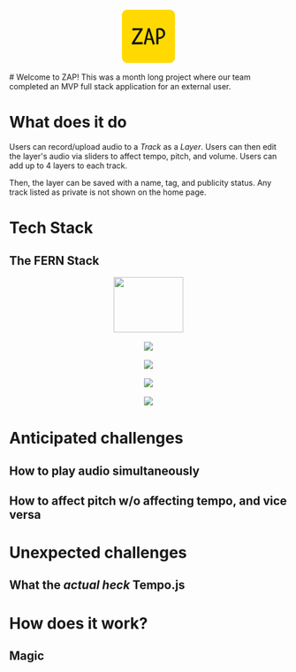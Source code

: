 <p align="center">
  <img src="client/dist/favicon-96x96.png" />
</p>
# Welcome to ZAP!
This was a month long project where our team completed an MVP full stack application for an external user.

# What does it do
Users can record/upload audio to a _Track_ as a _Layer_. Users can then edit the layer's audio via sliders to affect tempo, pitch, and volume. Users can add up to 4 layers to each track.

Then, the layer can be saved with a name, tag, and publicity status. Any track listed as private is not shown on the home page.

# Tech Stack
## The FERN Stack

<p align="center">
  <img 
       src="https://images.unsplash.com/photo-1599148401005-fe6d7497cb5e?ixlib=rb-1.2.1&ixid=MnwxMjA3fDB8MHxzZWFyY2h8MXx8ZmVybnxlbnwwfHwwfHw%3D&w=1000&q=80" 
       style="width:50%;height:100px"
  />
</p>

<div style="display:flex, flex-direction:row">
  <p align="center">
    <img 
         src="https://firebase.google.com/images/brand-guidelines/logo-logomark.png"
         style="width:30%"
    />
  </p>
  <p align="center">
    <img 
         src="https://expressjs.com/images/express-facebook-share.png"
         style="width:30%"
    />
  </p>
  <p align="center">
    <img 
         src="https://brandslogos.com/wp-content/uploads/images/react-logo-vector.svg"
         style="width:30%"
    />
  </p>
  <p align="center">
    <img 
         src="https://cdn.freebiesupply.com/logos/thumbs/2x/nodejs-1-logo.png"
         style="width:30%"
    />
  </p>
</div>

# Anticipated challenges
## How to play audio simultaneously
## How to affect pitch w/o affecting tempo, and vice versa

# Unexpected challenges
## What the _actual heck_ Tempo.js

# How does it work?
## Magic
